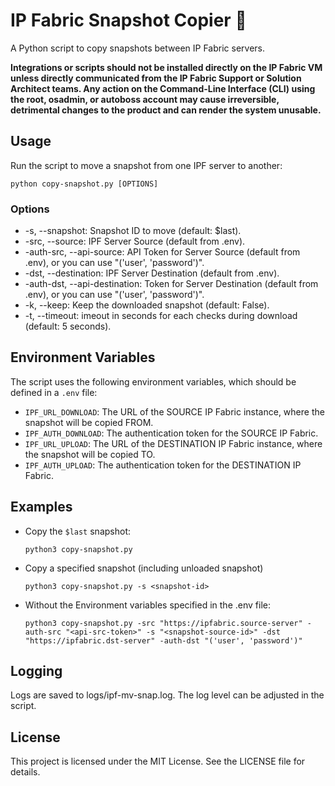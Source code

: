 # IP Fabric Snapshot Copier  🚚

A Python script to copy snapshots between IP Fabric servers.

**Integrations or scripts should not be installed directly on the IP Fabric VM unless directly communicated from the
IP Fabric Support or Solution Architect teams.  Any action on the Command-Line Interface (CLI) using the root, osadmin,
or autoboss account may cause irreversible, detrimental changes to the product and can render the system unusable.**

## Usage

Run the script to move a snapshot from one IPF server to another:

```shell
python copy-snapshot.py [OPTIONS]
```

### Options

- -s, --snapshot: Snapshot ID to move (default: $last).
- -src, --source: IPF Server Source (default from .env).
- -auth-src, --api-source: API Token for Server Source (default from .env), or you can use "('user', 'password')".
- -dst, --destination: IPF Server Destination (default from .env).
- -auth-dst, --api-destination: Token for Server Destination (default from .env), or you can use "('user', 'password')".
- -k, --keep: Keep the downloaded snapshot (default: False).
- -t, --timeout: imeout in seconds for each checks during download (default: 5 seconds).

## Environment Variables

The script uses the following environment variables, which should be defined in a `.env` file:

- `IPF_URL_DOWNLOAD`: The URL of the SOURCE IP Fabric instance, where the snapshot will be copied FROM.
- `IPF_AUTH_DOWNLOAD`: The authentication token for the SOURCE IP Fabric.
- `IPF_URL_UPLOAD`: The URL of the DESTINATION IP Fabric instance, where the snapshot will be copied TO.
- `IPF_AUTH_UPLOAD`: The authentication token for the DESTINATION IP Fabric.

## Examples

- Copy the `$last` snapshot:

    ```shell
    python3 copy-snapshot.py
    ```

- Copy a specified snapshot (including unloaded snapshot)

    ```shell
    python3 copy-snapshot.py -s <snapshot-id>
    ```

- Without the Environment variables specified in the .env file:

    ```shell
    python3 copy-snapshot.py -src "https://ipfabric.source-server" -auth-src "<api-src-token>" -s "<snapshot-source-id>" -dst "https://ipfabric.dst-server" -auth-dst "('user', 'password')"
    ```

## Logging

Logs are saved to logs/ipf-mv-snap.log. The log level can be adjusted in the script.

## License

This project is licensed under the MIT License. See the LICENSE file for details.
